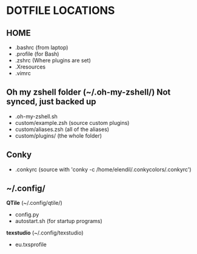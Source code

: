 # DOTFILE LOCATIONS

## HOME

- .bashrc (from laptop)
- .profile (for Bash)
- .zshrc (Where plugins are set)
- .Xresources
- .vimrc

## Oh my zshell folder (~/.oh-my-zshell/) **Not synced, just backed up**

- .oh-my-zshell.sh
- custom/example.zsh (source custom plugins)
- custom/aliases.zsh (all of the aliases)
- custom/plugins/ (the whole folder)

## Conky

- .conkyrc (source with 'conky -c /home/elendil/.conkycolors/.conkyrc')

## ~/.config/

**QTile** (~/.config/qtile/)

- config.py
- autostart.sh (for startup programs) 

**texstudio** (~/.config/texstudio)

- eu.txsprofile
